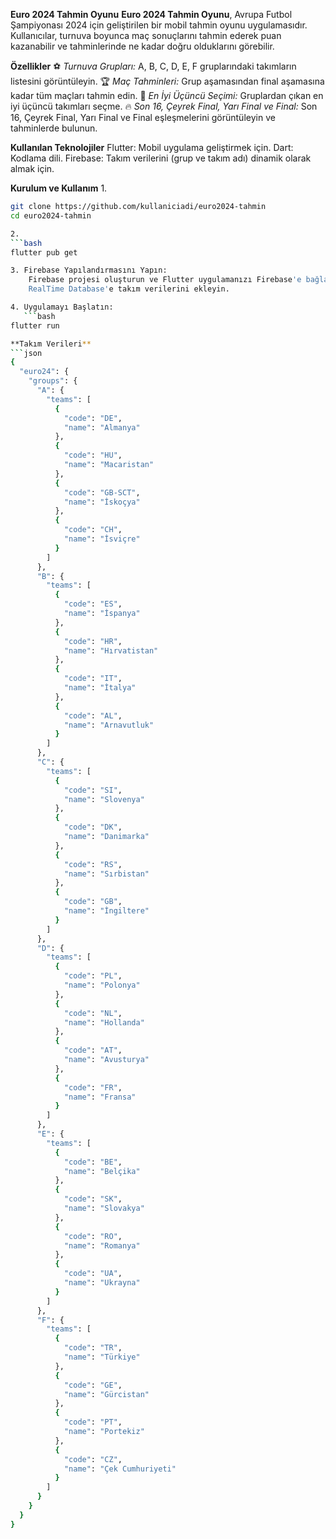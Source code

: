 **Euro 2024 Tahmin Oyunu**
**Euro 2024 Tahmin Oyunu**, Avrupa Futbol Şampiyonası 2024 için geliştirilen bir mobil tahmin oyunu uygulamasıdır. Kullanıcılar, turnuva boyunca maç sonuçlarını tahmin ederek puan kazanabilir ve tahminlerinde ne kadar doğru olduklarını görebilir.

**Özellikler**
⚽ *Turnuva Grupları:* A, B, C, D, E, F gruplarındaki takımların listesini görüntüleyin.
🏆 *Maç Tahminleri:* Grup aşamasından final aşamasına kadar tüm maçları tahmin edin.
🥉 *En İyi Üçüncü Seçimi:* Gruplardan çıkan en iyi üçüncü takımları seçme.
🔥 *Son 16, Çeyrek Final, Yarı Final ve Final:* Son 16, Çeyrek Final, Yarı Final ve Final eşleşmelerini görüntüleyin ve tahminlerde bulunun.

**Kullanılan Teknolojiler**
Flutter: Mobil uygulama geliştirmek için.
Dart: Kodlama dili.
Firebase: Takım verilerini (grup ve takım adı) dinamik olarak almak için.

**Kurulum ve Kullanım**
1.
```bash
git clone https://github.com/kullaniciadi/euro2024-tahmin
cd euro2024-tahmin

2.
```bash
flutter pub get

3. Firebase Yapılandırmasını Yapın:
    Firebase projesi oluşturun ve Flutter uygulamanızı Firebase'e bağlayın.
    RealTime Database'e takım verilerini ekleyin.

4. Uygulamayı Başlatın: 
   ```bash
flutter run

**Takım Verileri**
```json
{
  "euro24": {
    "groups": {
      "A": {
        "teams": [
          {
            "code": "DE",
            "name": "Almanya"
          },
          {
            "code": "HU",
            "name": "Macaristan"
          },
          {
            "code": "GB-SCT",
            "name": "İskoçya"
          },
          {
            "code": "CH",
            "name": "İsviçre"
          }
        ]
      },
      "B": {
        "teams": [
          {
            "code": "ES",
            "name": "İspanya"
          },
          {
            "code": "HR",
            "name": "Hırvatistan"
          },
          {
            "code": "IT",
            "name": "İtalya"
          },
          {
            "code": "AL",
            "name": "Arnavutluk"
          }
        ]
      },
      "C": {
        "teams": [
          {
            "code": "SI",
            "name": "Slovenya"
          },
          {
            "code": "DK",
            "name": "Danimarka"
          },
          {
            "code": "RS",
            "name": "Sırbistan"
          },
          {
            "code": "GB",
            "name": "İngiltere"
          }
        ]
      },
      "D": {
        "teams": [
          {
            "code": "PL",
            "name": "Polonya"
          },
          {
            "code": "NL",
            "name": "Hollanda"
          },
          {
            "code": "AT",
            "name": "Avusturya"
          },
          {
            "code": "FR",
            "name": "Fransa"
          }
        ]
      },
      "E": {
        "teams": [
          {
            "code": "BE",
            "name": "Belçika"
          },
          {
            "code": "SK",
            "name": "Slovakya"
          },
          {
            "code": "RO",
            "name": "Romanya"
          },
          {
            "code": "UA",
            "name": "Ukrayna"
          }
        ]
      },
      "F": {
        "teams": [
          {
            "code": "TR",
            "name": "Türkiye"
          },
          {
            "code": "GE",
            "name": "Gürcistan"
          },
          {
            "code": "PT",
            "name": "Portekiz"
          },
          {
            "code": "CZ",
            "name": "Çek Cumhuriyeti"
          }
        ]
      }
    }
  }
}

